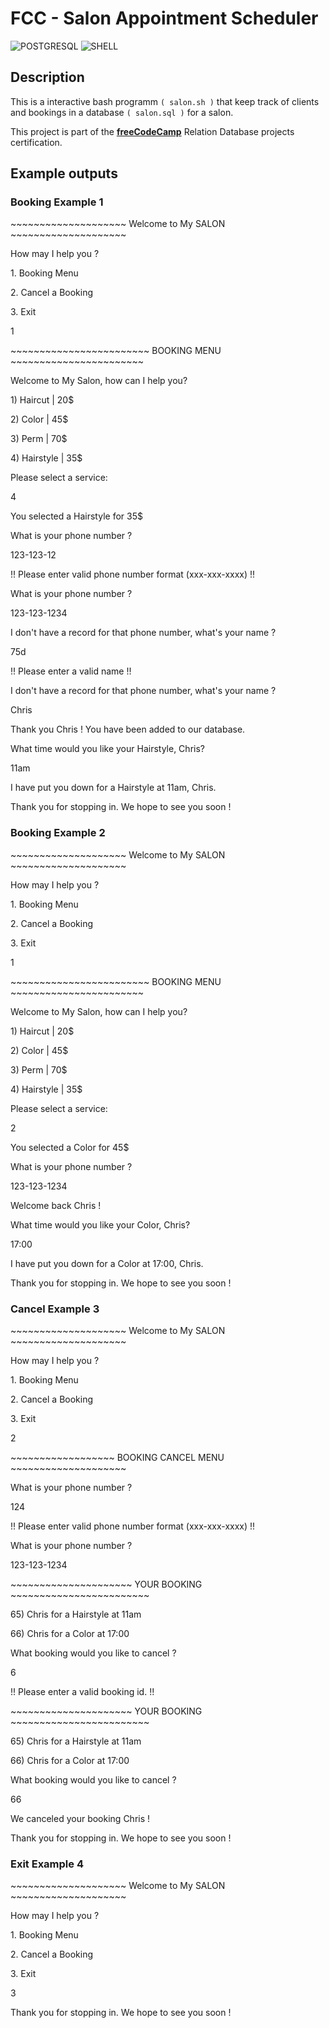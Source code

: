 # FCC - Salon Appointment Scheduler

![POSTGRESQL](https://img.shields.io/badge/PostgreSQL-316192?style=for-the-badge&logo=postgresql&logoColor=white)
![SHELL](https://img.shields.io/badge/Shell_Script-121011?style=for-the-badge&logo=gnu-bash&logoColor=white)

## Description

This is a interactive bash programm `( salon.sh )` that keep track of clients and bookings in a database `( salon.sql )` for a salon.

This project is part of the **[freeCodeCamp](https://www.freecodecamp.org/learn/relational-database/build-a-world-cup-database-project/build-a-world-cup-database)** Relation Database projects certification.

## Example outputs

### Booking Example 1

<p>~~~~~~~~~~~~~~~~~~~~  Welcome to My SALON  ~~~~~~~~~~~~~~~~~~~~</p>
<p></p>
<p>How may I help you ?</p>
<p></p>
<p>1. Booking Menu</p>
<p>2. Cancel a Booking</p>
<p>3. Exit</p>
<p>1</p>
<p></p>
<p>~~~~~~~~~~~~~~~~~~~~~~~~  BOOKING MENU  ~~~~~~~~~~~~~~~~~~~~~~~</p>
<p></p>
<p>Welcome to My Salon, how can I help you?</p>
<p>1) Haircut | 20$</p>
<p>2) Color | 45$</p>
<p>3) Perm | 70$</p>
<p>4) Hairstyle | 35$</p>
<p></p>
<p>Please select a service:</p>
<p>4</p>
<p></p>
<p>You selected a Hairstyle for 35$</p>
<p>What is your phone number ?</p>
<p>123-123-12</p>
<p></p>
<p>!! Please enter valid phone number format (xxx-xxx-xxxx) !!</p>
<p>What is your phone number ?</p>
<p>123-123-1234</p>
<p></p>
<p>I don't have a record for that phone number, what's your name ?</p>
<p>75d</p>
<p></p>
<p>!! Please enter a valid name  !!</p>
<p>I don't have a record for that phone number, what's your name ?</p>
<p>Chris</p>
<p></p>
<p>Thank you Chris ! You have been added to our database.</p>
<p>What time would you like your Hairstyle, Chris?</p>
<p>11am</p>
<p></p>
<p>I have put you down for a Hairstyle at 11am, Chris.</p>
<p></p>
<p>Thank you for stopping in. We hope to see you soon !</p>

### Booking Example 2

<p>~~~~~~~~~~~~~~~~~~~~  Welcome to My SALON  ~~~~~~~~~~~~~~~~~~~~</p>
<p></p>
<p>How may I help you ?</p>
<p></p>
<p>1. Booking Menu</p>
<p>2. Cancel a Booking</p>
<p>3. Exit</p>
<p>1</p>
<p></p>
<p></p>
<p>~~~~~~~~~~~~~~~~~~~~~~~~  BOOKING MENU  ~~~~~~~~~~~~~~~~~~~~~~~</p>
<p></p>
<p>Welcome to My Salon, how can I help you?</p>
<p>1) Haircut | 20$</p>
<p>2) Color | 45$</p>
<p>3) Perm | 70$</p>
<p>4) Hairstyle | 35$</p>
<p></p>
<p>Please select a service:</p>
<p>2</p>
<p></p>
<p>You selected a Color for 45$</p>
<p>What is your phone number ?</p>
<p>123-123-1234</p>
<p></p>
<p>Welcome back  Chris !</p>
<p>What time would you like your Color, Chris?</p>
<p>17:00</p>
<p></p>
<p>I have put you down for a Color at 17:00, Chris.</p>
<p></p>
<p>Thank you for stopping in. We hope to see you soon !</p>
<p></p>

### Cancel Example 3

<p>~~~~~~~~~~~~~~~~~~~~  Welcome to My SALON  ~~~~~~~~~~~~~~~~~~~~</p>
<p></p>
<p>How may I help you ?</p>
<p></p>
<p>1. Booking Menu</p>
<p>2. Cancel a Booking</p>
<p>3. Exit</p>
<p>2</p>
<p></p>
<p>~~~~~~~~~~~~~~~~~~  BOOKING CANCEL MENU  ~~~~~~~~~~~~~~~~~~~~</p>
<p>What is your phone number ?</p>
<p>124</p>
<p></p>
<p>!! Please enter valid phone number format (xxx-xxx-xxxx) !!</p>
<p>What is your phone number ?</p>
<p>123-123-1234</p>
<p></p>
<p></p>
<p>~~~~~~~~~~~~~~~~~~~~~  YOUR BOOKING  ~~~~~~~~~~~~~~~~~~~~~~~~</p>
<p>65) Chris for a Hairstyle at 11am</p>
<p>66) Chris for a Color at 17:00</p>
<p></p>
<p>What booking would you like to cancel ?</p>
<p>6</p>
<p></p>
<p>!! Please enter a valid booking id. !!</p>
<p></p>
<p></p>
<p>~~~~~~~~~~~~~~~~~~~~~  YOUR BOOKING  ~~~~~~~~~~~~~~~~~~~~~~~~</p>
<p>65) Chris for a Hairstyle at 11am</p>
<p>66) Chris for a Color at 17:00</p>
<p></p>
<p>What booking would you like to cancel ?</p>
<p>66</p>
<p></p>
<p>We canceled your booking Chris !</p>
<p></p>
<p>Thank you for stopping in. We hope to see you soon !</p>
<p></p>

### Exit Example 4

<p>~~~~~~~~~~~~~~~~~~~~  Welcome to My SALON  ~~~~~~~~~~~~~~~~~~~~</p>
<p></p>
<p>How may I help you ?</p>
<p></p>
<p>1. Booking Menu</p>
<p>2. Cancel a Booking</p>
<p>3. Exit</p>
<p>3</p>
<p></p>
<p>Thank you for stopping in. We hope to see you soon !</p>
